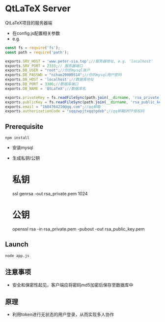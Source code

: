 # QtLaTeX Server

QtLaTeX项目的服务器端
- 在config.js配置相关参数
- e.g.
```javascript
const fs = require('fs');
const path = require('path');

exports.SRV_HOST = 'www.peter-sia.top';//服务器地址, e.g. 'localhost'
exports.SRV_PORT = 2333;// 服务器端口
exports.DB_USER = "root";//你的mysql账户
exports.DB_PASSWD = "nihao20000514";//你的mysql用户密码
exports.DB_HOST = 'localhost';//数据库地址
exports.DB_PORT = 3306;//数据库端口
exports.DB_NAME = 'QtLaTeX';//数据库名

exports.privateKey = fs.readFileSync(path.join(__dirname, 'rsa_private.pem'));//私钥文件,加密
exports.publicKey = fs.readFileSync(path.join(__dirname, 'rsa_public_key.pem'));//公钥文件,解密
exports.email = "1604764210@qq.com";//qq邮箱
exports.authorizationCode = "sqqzwpjtxqqtgdeb";//qq邮箱SMTP授权码
```

## Prerequisite
    npm install    
- 安装mysql
- 生成私钥/公钥


    # 私钥
    ssl genrsa -out rsa_private.pem 1024
    # 公钥
    openssl rsa -in rsa_private.pem -pubout -out rsa_public_key.pem
                                            

## Launch

    node app.js

## 注意事项

- 安全和保密性起见，客户端应将密码md5加密后保存至数据库中

## 原理

- 利用token进行无状态的用户登录，从而实现多人协作